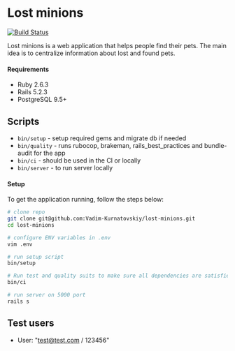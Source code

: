 # Lost minions
[![Build Status](https://vadim-kurnatovskiy.semaphoreci.com/badges/lost-minions.svg)](https://vadim-kurnatovskiy.semaphoreci.com/projects/lost-minions)

Lost minions is a web application that helps people find their pets. The main idea is to centralize information about lost and found pets.

#### Requirements
- Ruby 2.6.3
- Rails 5.2.3
- PostgreSQL 9.5+

## Scripts

* `bin/setup` - setup required gems and migrate db if needed
* `bin/quality` - runs rubocop, brakeman, rails_best_practices and bundle-audit for the app
* `bin/ci` - should be used in the CI or locally
* `bin/server` - to run server locally

#### Setup
To get the application running, follow the steps below:

```bash
# clone repo
git clone git@github.com:Vadim-Kurnatovskiy/lost-minions.git
cd lost-minions

# configure ENV variables in .env
vim .env

# run setup script
bin/setup

# Run test and quality suits to make sure all dependencies are satisfied and applications works correctly before making changes.
bin/ci

# run server on 5000 port
rails s
```

## Test users

  - User: "test@test.com / 123456"
